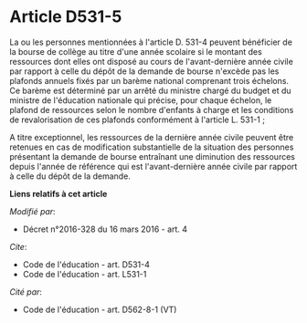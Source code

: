 # Article D531-5

La ou les personnes mentionnées à l'article D. 531-4 peuvent bénéficier de la bourse de collège au titre d'une année scolaire
si le montant des ressources dont elles ont disposé au cours de l'avant-dernière année civile par rapport à celle du dépôt de
la demande de bourse n'excède pas les plafonds annuels fixés par un barème national comprenant trois échelons. Ce barème est
déterminé par un arrêté du ministre chargé du budget et du ministre de l'éducation nationale qui précise, pour chaque
échelon, le plafond de ressources selon le nombre d'enfants à charge et les conditions de revalorisation de ces plafonds
conformément à l'article L. 531-1 ; 

A titre exceptionnel, les ressources de la dernière année civile peuvent être retenues en cas de modification substantielle
de la situation des personnes présentant la demande de bourse entraînant une diminution des ressources depuis l'année de
référence qui est l'avant-dernière année civile par rapport à celle du dépôt de la demande.

**Liens relatifs à cet article**

_Modifié par_:

  - Décret n°2016-328 du 16 mars 2016 - art. 4

_Cite_:

  - Code de l'éducation - art. D531-4
  - Code de l'éducation - art. L531-1

_Cité par_:

  - Code de l'éducation - art. D562-8-1 (VT)
